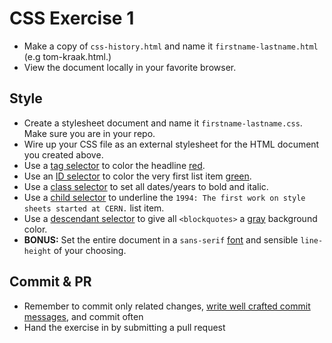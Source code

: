 # CSS Exercise 1

  * Make a copy of `css-history.html` and name it `firstname-lastname.html` (e.g tom-kraak.html.)
  * View the document locally in your favorite browser.

## Style

  * Create a stylesheet document and name it `firstname-lastname.css`. Make sure you are in your repo.
  * Wire up your CSS file as an external stylesheet for the HTML document you created above.
  * Use a [tag selector](http://fewd.betamore.com/slides/unit/4/#16) to color the headline [red](http://htmlcolorcodes.com/color-names/).
  * Use an [ID selector](http://fewd.betamore.com/slides/unit/4/#14) to color the very first list item [green](http://htmlcolorcodes.com/color-names/).
  * Use a [class selector](http://fewd.betamore.com/slides/unit/4/#15) to set all dates/years to bold and italic.
  * Use a [child selector](http://fewd.betamore.com/slides/unit/4/#17) to underline the `1994: The first work on style sheets started at CERN.` list item.
  * Use a [descendant selector](http://fewd.betamore.com/slides/unit/4/#18) to give all `<blockquotes>` a [gray](http://htmlcolorcodes.com/color-names/) background color.
  * **BONUS:** Set the entire document in a `sans-serif` [font](http://fontcdn.org/) and sensible `line-height` of your choosing.

## Commit & PR
  * Remember to commit only related changes, [write well crafted commit messages](http://alistapart.com/article/the-art-of-the-commit), and commit often
  * Hand the exercise in by submitting a pull request
